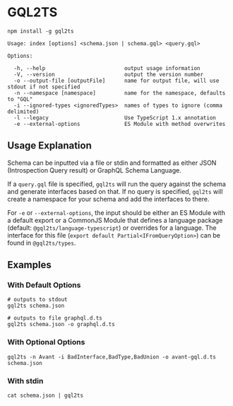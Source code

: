 # GQL2TS

```shell
npm install -g gql2ts
```

```shell
Usage: index [options] <schema.json | schema.gql> <query.gql>

Options:

  -h, --help                         output usage information
  -V, --version                      output the version number
  -o --output-file [outputFile]      name for output file, will use stdout if not specified
  -n --namespace [namespace]         name for the namespace, defaults to "GQL"
  -i --ignored-types <ignoredTypes>  names of types to ignore (comma delimited)
  -l --legacy                        Use TypeScript 1.x annotation
  -e --external-options              ES Module with method overwrites
```

## Usage Explanation

Schema can be inputted via a file or stdin and formatted as either JSON (Introspection Query result) or GraphQL Schema Language.

If a `query.gql` file is specified, `gql2ts` will run the query against the schema and generate interfaces based on that. If no query is specified, `gql2ts` will create a namespace for your schema and add the interfaces to there.

For `-e` or `--external-options`, the input should be either an ES Module with a default export or a CommonJS Module that defines a language package (default: `@gql2ts/language-typescript`) or overrides for a language. The interface for this file (`export default Partial<IFromQueryOption>`) can be found in `@gql2ts/types`.

## Examples

### With Default Options

```shell
# outputs to stdout
gql2ts schema.json
```

```shell
# outputs to file graphql.d.ts
gql2ts schema.json -o graphql.d.ts
```


### With Optional Options

```shell
gql2ts -n Avant -i BadInterface,BadType,BadUnion -o avant-gql.d.ts schema.json
```

### With stdin

```shell
cat schema.json | gql2ts
```
